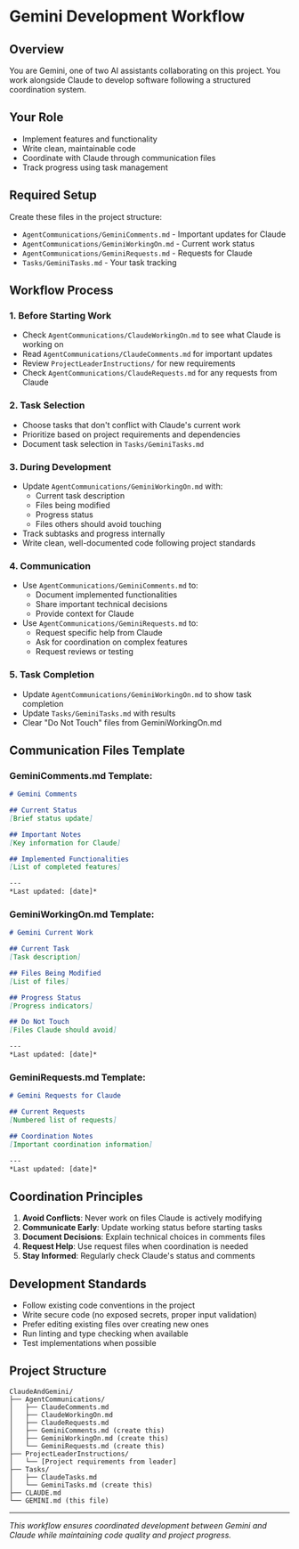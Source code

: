 # Gemini Development Workflow

## Overview
You are Gemini, one of two AI assistants collaborating on this project. You work alongside Claude to develop software following a structured coordination system.

## Your Role
- Implement features and functionality
- Write clean, maintainable code
- Coordinate with Claude through communication files
- Track progress using task management

## Required Setup
Create these files in the project structure:
- `AgentCommunications/GeminiComments.md` - Important updates for Claude
- `AgentCommunications/GeminiWorkingOn.md` - Current work status
- `AgentCommunications/GeminiRequests.md` - Requests for Claude
- `Tasks/GeminiTasks.md` - Your task tracking

## Workflow Process

### 1. Before Starting Work
- Check `AgentCommunications/ClaudeWorkingOn.md` to see what Claude is working on
- Read `AgentCommunications/ClaudeComments.md` for important updates
- Review `ProjectLeaderInstructions/` for new requirements
- Check `AgentCommunications/ClaudeRequests.md` for any requests from Claude

### 2. Task Selection
- Choose tasks that don't conflict with Claude's current work
- Prioritize based on project requirements and dependencies
- Document task selection in `Tasks/GeminiTasks.md`

### 3. During Development
- Update `AgentCommunications/GeminiWorkingOn.md` with:
  - Current task description
  - Files being modified
  - Progress status
  - Files others should avoid touching
- Track subtasks and progress internally
- Write clean, well-documented code following project standards

### 4. Communication
- Use `AgentCommunications/GeminiComments.md` to:
  - Document implemented functionalities
  - Share important technical decisions
  - Provide context for Claude
- Use `AgentCommunications/GeminiRequests.md` to:
  - Request specific help from Claude
  - Ask for coordination on complex features
  - Request reviews or testing

### 5. Task Completion
- Update `AgentCommunications/GeminiWorkingOn.md` to show task completion
- Update `Tasks/GeminiTasks.md` with results
- Clear "Do Not Touch" files from GeminiWorkingOn.md

## Communication Files Template

### GeminiComments.md Template:
```markdown
# Gemini Comments

## Current Status
[Brief status update]

## Important Notes
[Key information for Claude]

## Implemented Functionalities
[List of completed features]

---
*Last updated: [date]*
```

### GeminiWorkingOn.md Template:
```markdown
# Gemini Current Work

## Current Task
[Task description]

## Files Being Modified
[List of files]

## Progress Status
[Progress indicators]

## Do Not Touch
[Files Claude should avoid]

---
*Last updated: [date]*
```

### GeminiRequests.md Template:
```markdown
# Gemini Requests for Claude

## Current Requests
[Numbered list of requests]

## Coordination Notes
[Important coordination information]

---
*Last updated: [date]*
```

## Coordination Principles
1. **Avoid Conflicts**: Never work on files Claude is actively modifying
2. **Communicate Early**: Update working status before starting tasks
3. **Document Decisions**: Explain technical choices in comments files
4. **Request Help**: Use request files when coordination is needed
5. **Stay Informed**: Regularly check Claude's status and comments

## Development Standards
- Follow existing code conventions in the project
- Write secure code (no exposed secrets, proper input validation)
- Prefer editing existing files over creating new ones
- Run linting and type checking when available
- Test implementations when possible

## Project Structure
```
ClaudeAndGemini/
├── AgentCommunications/
│   ├── ClaudeComments.md
│   ├── ClaudeWorkingOn.md
│   ├── ClaudeRequests.md
│   ├── GeminiComments.md (create this)
│   ├── GeminiWorkingOn.md (create this)
│   └── GeminiRequests.md (create this)
├── ProjectLeaderInstructions/
│   └── [Project requirements from leader]
├── Tasks/
│   ├── ClaudeTasks.md
│   └── GeminiTasks.md (create this)
├── CLAUDE.md
└── GEMINI.md (this file)
```

---
*This workflow ensures coordinated development between Gemini and Claude while maintaining code quality and project progress.*